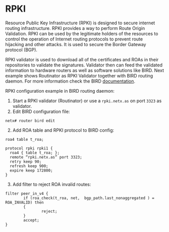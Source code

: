 # RPKI 

Resource Public Key Infrastructure (RPKI) is designed to secure internet routing infrastructure. RPKI provides a way to perform Route Origin Validation. RPKI can be used by the legitimate holders of the resources to control the operation of Internet routing protocols to prevent route hijacking and other attacks. It is used to secure the Border Gateway protocol (BGP).

RPKI validator is used to download all of the certificates and ROAs in their repositories to validate the signatures. Validator then can feed the validated information to hardware routers as well as software solutions like BIRD.  Next example shows Routinator as RPKI Validator together with BIRD routing daemon. For more information check the BIRD [documentation](https://bird.network.cz/?get_doc&v=20&f=bird-6.html#ss6.13).

RPKI configuration example in BIRD routing daemon:

1. Start a RPKI validator (Routinator) or use a `rpki.netx.as` on port `3323` as validator.
2. Edit BIRD configuration file:
```
netx# router bird edit
```
2. Add ROA table and RPKI protocol to BIRD config:

```	
roa4 table t_roa;

protocol rpki rpki1 {
  roa4 { table t_roa; };
  remote “rpki.netx.as” port 3323;
  retry keep 90;
  refresh keep 900;
  expire keep 172800;
}
```

3. Add filter to reject ROA invalid routes:

```
filter peer_in_v4 {
        if (roa_check(t_roa, net,  bgp_path.last_nonaggregated ) = ROA_INVALID) then
        {
                reject;
        }
        accept;
}
```

